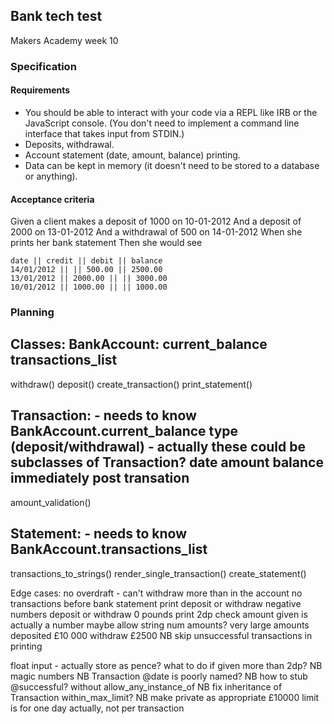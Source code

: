 ## Bank tech test

Makers Academy week 10

### Specification
#### Requirements

* You should be able to interact with your code via a REPL like IRB or the JavaScript console. (You don't need to implement a command line interface that takes input from STDIN.)
* Deposits, withdrawal.
* Account statement (date, amount, balance) printing.
* Data can be kept in memory (it doesn't need to be stored to a database or anything).

#### Acceptance criteria

Given a client makes a deposit of 1000 on 10-01-2012
And a deposit of 2000 on 13-01-2012
And a withdrawal of 500 on 14-01-2012
When she prints her bank statement
Then she would see

```
date || credit || debit || balance
14/01/2012 || || 500.00 || 2500.00
13/01/2012 || 2000.00 || || 3000.00
10/01/2012 || 1000.00 || || 1000.00
```
  
### Planning

Classes:
BankAccount:
current_balance
transactions_list
--
withdraw()
deposit()
create_transaction()
print_statement()

Transaction: - needs to know BankAccount.current_balance
type (deposit/withdrawal) - actually these could be subclasses of Transaction? 
date
amount
balance immediately post transation
--
amount_validation()


Statement: - needs to know BankAccount.transactions_list
--
transactions_to_strings()
render_single_transaction()
create_statement()



Edge cases:
no overdraft - can't withdraw more than in the account
no transactions before bank statement print
deposit or withdraw negative numbers
deposit or withdraw 0 pounds
print 2dp
check amount given is actually a number
maybe allow string num amounts?
very large amounts deposited £10 000 withdraw £2500
NB skip unsuccessful transactions in printing

float input - actually store as pence? what to do if given more than 2dp?
NB magic numbers
NB Transaction @date is poorly named?
NB how to stub @successful? without allow_any_instance_of
NB fix inheritance of Transaction within_max_limit?
NB make private as appropriate
£10000 limit is for one day actually, not per transaction
